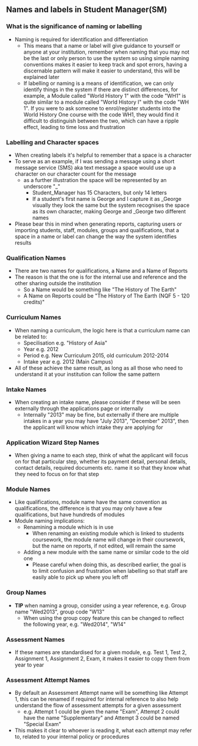 ## **Names and labels in Student Manager(SM)**

### **What is the significance of naming or labelling**
- Naming is required for identification and differentiation 
	- This means that a name or label will give guidance to yourself or anyone at your institution, remember when naming that you may not be the last or only person to use the system so using simple naming conventions makes it easier to keep track and spot errors, having a discernable pattern will make it easier to understand, this will be explained later
	- If labelling or naming is a means of identification, we can only identify things in the system if there are distinct differences, for example, a Module called "World History 1" with the code "WH1" is quite similar to a module called "World History I" with the code "WH 1". If you were to ask someone to enrol/register students into the World History One course with the code WH1, they would find it difficult to distinguish between the two, which can have a ripple effect, leading to time loss and frustration

### **Labelling and Character spaces**
- When creating labels it's helpful to remember that a space is a character
- To serve as an example, if I was sending a message using a short message service (SMS) aka text message a space would use up a character on our character count for the message
	- as a further illustration the space will be represented by an underscore "_"
		- Student_Manager has 15 Characters, but only 14 letters
		- If a student's first name is George and I capture it as _George visually they look the same but the system recognises the space as its own character, making George and _George two different names
- Please bear this in mind when generating reports, capturing users or importing students, staff, modules, groups and qualifications, that a space in a name or label can change the way the system identifies results

### **Qualification Names**
- There are two names for qualifications, a Name and a Name of Reports
- The reason is that the one is for the internal use and reference and the other sharing outside the institution
	- So a Name would be something like "The History of The Earth"
	- A Name on Reports could be "The History of The Earth (NQF 5 - 120 credits)"

### **Curriculum Names**
- When naming a curriculum, the logic here is that a curriculum name can be related to:
	- Specilisation e.g. "History of Asia"
	- Year e.g. 2012
	- Period e.g. New Curriculum 2015, old curriculum 2012-2014
	- Intake year e.g. 2012 (Main Campus)
- All of these achieve the same result, as long as all those who need to understand it at your institution can follow the same pattern
		

### **Intake Names**
- When creating an intake name, please consider if these will be seen externally through the applications page or internally
	- Internally "2013" may be fine, but externally if there are multiple intakes in a year you may have "July 2013", "December" 2013", then the applicant will know which intake they are applying for

### **Application Wizard Step Names**
- When giving a name to each step, think of what the applicant will focus on for that particular step, whether its payment detail, personal details, contact details, required documents etc. name it so that they know what they need to focus on for that step

### **Module Names**
- Like qualifications, module name have the same convention as qualifications, the difference is that you may only have a few qualifications, but have hundreds of modules
- Module naming implications:
	- Renamining a module which is in use
		- When renaming an existing module which is linked to students coursework, the module name will change in their coursework, but the name on reports, if not edited, will remain the same
	- Adding a new module with the same name or similar code to the old one
		- Please careful when doing this, as described earlier, the goal is to limit confusion and frustration when labelling so that staff are easily able to pick up where you left off

### **Group Names**
- **TIP** when naming a group, consider using a year reference, e.g. Group name "Wed2013", group code "W13"
	- When using the group copy feature this can be changed to reflect the following year, e.g. "Wed2014", "W14"

### **Assessment Names**
- If these names are standardised for a given module, e.g. Test 1, Test 2, Assignment 1, Assignment 2, Exam, it makes it easier to copy them from year to year


### **Assessment Attempt Names**
- By default an Assessment Attempt name will be something like Attempt 1, this can be renamed if required for internal reference to also help understand the flow of assessment attempts for a given assessment
	- e.g. Attempt 1 could be given the name "Exam", Attempt 2 could have the name "Supplementary" and Attempt 3 could be named "Special Exam"
- This makes it clear to whoever is reading it, what each attempt may refer to, related to your internal policy or procedures
